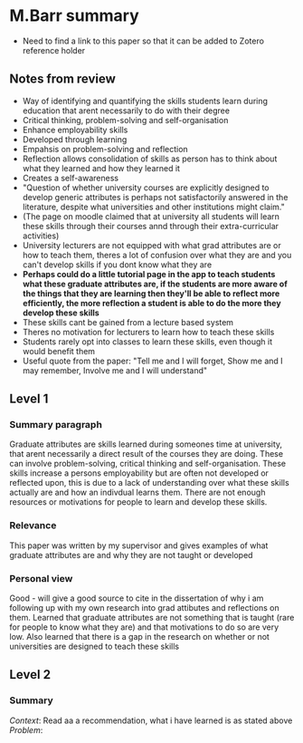 # M.Barr summary

* Need to find a link to this paper so that it can be added to Zotero reference holder

## Notes from review
* Way of identifying and quantifying the skills students learn during education that arent necessarily to do with their degree
* Critical thinking, problem-solving and self-organisation
* Enhance employability skills
* Developed through learning 
* Empahsis on problem-solving and reflection
* Reflection allows consolidation of skills as person has to think about what they learned and how they learned it 
* Creates a self-awareness
* "Question of whether university courses are explicitly designed to develop generic attributes is perhaps not satisfactorily answered in the literature, despite what universities and other institutions might claim."
* (The page on moodle claimed that at university all students will learn these skills through their courses annd through their extra-curricular activities)
* University lecturers are not equipped with what grad attributes are or how to teach them, theres a lot of confusion over what they are and you can't develop skills if you dont know what they are
* **Perhaps could do a little tutorial page in the app to teach students what these graduate attributes are, if the students are more aware of the things that they are learning then they'll be able to reflect more efficiently, the more reflection a student is able to do the more they develop these skills**
* These skills cant be gained from a lecture based system
* Theres no motivation for lecturers to learn how to teach these skills
* Students rarely opt into classes to learn these skills, even though it would benefit them
* Useful quote from the paper:
 "Tell me and I will forget,
 Show me and I may remember,
 Involve me and I will understand"

## Level 1 

### Summary paragraph
Graduate attributes are skills learned during someones time at university, that arent necessarily a direct result of the courses they are doing. These can involve problem-solving, critical thinking and self-organisation. These skills increase a persons employability but are often not developed or reflected upon, this is due to a lack of understanding over what these skills actually are and how an indivdual learns them. There are not enough resources or motivations for people to learn and develop these skills.

### Relevance
This paper was written by my supervisor and gives examples of what graduate attributes are and why they are not taught or developed

### Personal view
Good - will give a good source to cite in the dissertation of why i am following up with my own research into grad attibutes and reflections on them. Learned that graduate attributes are not something that is taught (rare for people to know what they are) and that motivations to do so are very low. Also learned that there is a gap in the research on whether or not universities are designed to teach these skills

## Level 2

### Summary
*Context*: Read aa a recommendation, what i have learned is as stated above
*Problem*: 